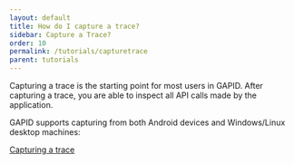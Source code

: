 ```yaml
---
layout: default
title: How do I capture a trace?
sidebar: Capture a Trace?
order: 10
permalink: /tutorials/capturetrace
parent: tutorials
---
```


Capturing a trace is the starting point for most users in GAPID. After capturing a trace, you are able to inspect all API calls made by the application.

GAPID supports capturing from both Android devices and Windows/Linux desktop machines:

[Capturing a trace](../trace)

